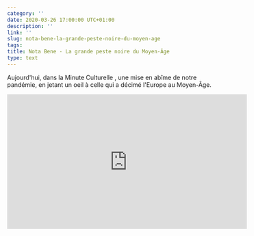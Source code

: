 ```yaml
---
category: ''
date: 2020-03-26 17:00:00 UTC+01:00
description: ''
link: ''
slug: nota-bene-la-grande-peste-noire-du-moyen-age
tags:
title: Nota Bene - La grande peste noire du Moyen-Âge
type: text
---
```


Aujourd'hui, dans la Minute Culturelle , une mise en abîme de notre pandémie, en jetant un oeil à celle qui a décimé l'Europe au Moyen-Âge.


<iframe width="560" height="315" src="https://www.youtube-nocookie.com/embed/fbKCnLt1o-I" frameborder="0" allow="accelerometer; autoplay; encrypted-media; gyroscope; picture-in-picture" allowfullscreen></iframe>
